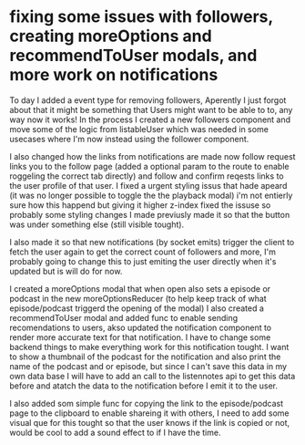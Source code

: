 # fixing some issues with followers, creating moreOptions and recommendToUser modals, and more work on notifications

To day I added a event type for removing followers, Aperently I just forgot about that it might be something that Users might want to be able to to, any way now it works! In the process I created a new followers component and move some of the logic from listableUser which was needed in some usecases where I'm now instead using the follower component.

I also changed how the links from notifications are made now follow request links you to the follow page (added a optional param to the route to enable roggeling the correct tab directly) and follow and confirm reqests links to the user profile of that user.
I fixed a urgent styling issus that hade apeard (it was no longer possible to toggle the the playback modal) i'm not entierly sure how this happend but giving it higher z-index fixed the issuse so probably some styling changes I made previusly made it so that the button was under something else (still visible tought).

I also made it so that new notifications (by socket emits) trigger the client to fetch the user again to get the correct count of followers and more, I'm probably going to change this to just emiting the user directly when it's updated but is will do for now.

I created a moreOptions modal that when open also sets a episode or podcast in the new moreOptionsReducer (to help keep track of what episode/podcast triggerd the opening of the modal) I also  created a recommendToUser modal and added func to enable sending recomendations to users, akso updated the notification component to render more accurate text for that notification. I have to change some backend things to make everything work for this notification tought. I want to show a thumbnail of the podcast for the notification and also print the name of the podcast and or episode, but since I can't save this data in my own data base I will have to add an call to the listennotes api to get this data before and atatch the data to the notification before I emit it to the user.

I also added som simple func for copying the link to the episode/podcast page to the clipboard to enable shareing it with others, I need to add some visual que for this tought so that the user knows if the link is copied or not, would be cool to add a sound effect to if I have the time.

